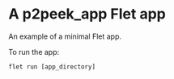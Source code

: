 # A p2peek_app Flet app

An example of a minimal Flet app.

To run the app:

```
flet run [app_directory]
```